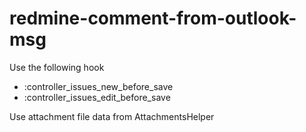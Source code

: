 # redmine-comment-from-outlook-msg

Use the following hook

* :controller_issues_new_before_save
* :controller_issues_edit_before_save

Use attachment file data from AttachmentsHelper
